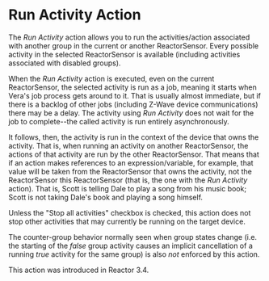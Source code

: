 # Run Activity Action

The _Run Activity_ action allows you to run the activities/action associated with another group in the current or another ReactorSensor. Every possible activity in the selected ReactorSensor is available (including activities associated with disabled groups). 

When the _Run Activity_ action is executed, even on the current ReactorSensor, the selected activity is run as a job, meaning it starts when Vera's job process gets around to it. That is usually almost immediate, but if there is a backlog of other jobs (including Z-Wave device communications) there may be a delay. The activity using _Run Activity_ does not wait for the job to complete--the called activity is run entirely asynchronously.

It follows, then, the activity is run in the context of the device that owns the activity. That is, when running an activity on another ReactorSensor, the actions of that activity are run by the other ReactorSensor. That means that if an action makes references to an expression/variable, for example, that value will be taken from the ReactorSensor that owns the activity, not the ReactorSensor this ReactorSensor (that is, the one with the _Run Activity_ action). That is, Scott is telling Dale to play a song from his music book; Scott is not taking Dale's book and playing a song himself.

Unless the "Stop all activities" checkbox is checked, this action does not stop other activities that may currently be running on the target device. 

The counter-group behavior normally seen when group states change (i.e. the starting of the *false* group activity causes an implicit cancellation of a running *true* activity for the same group) is also *not* enforced by this action.

This action was introduced in Reactor 3.4.